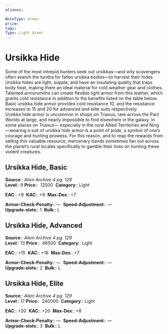 ```yaml
---
aliases: 

NoteType: Armor
price: 
tags: 
Type: Light Armor
---
```


# Ursikka Hide

Some of the most intrepid hunters seek out ursikkas—and wily scavengers often search the tundra for fallen ursikka bodies—to harvest their hides. Ursikka hides are light, supple, and have an insulating quality that traps body heat, making them an ideal material for cold weather gear and clothes. Talented armorsmiths can create flexible light armor from this leather, which grants cold resistance in addition to the benefits listed on the table below. Basic ursikka hide armor provides cold resistance 10, and the resistance increases to 15 and 20 for advanced and elite suits respectively.  
Ursikka hide armor is uncommon in shops on Triaxus, rare across the Pact Worlds at large, and nearly impossible to find elsewhere in the galaxy. In some places on Triaxus— especially in the rural Allied Territories and Ning—wearing a suit of ursikka hide armor is a point of pride, a symbol of one’s courage and hunting prowess. For this reason, and to reap the rewards from selling this valuable resource, mercenary bands sometimes fan out across the planet’s rural locales specifically to gamble their lives on hunting these violent creatures.  

## Ursikka Hide, Basic

**Source**:: _Alien Archive 4 pg. 129_  
**Level**:: 9
**Price**::  12500 
**Category**:: Light  

**EAC**:: +9 
**KAC**:: +9 
**Max-Dex**:: +7  

**Armor-Check-Penalty**:: — 
**Speed-Adjustment**:: —  
**Upgrade-slots**:: 1 
**Bulk**:: L

## Ursikka Hide, Advanced

**Source**:: _Alien Archive 4 pg. 129_  
**Level**:: 13
**Price**::  46500 
**Category**:: Light  

**EAC**:: +15 
**KAC**:: +16 
**Max-Dex**:: +7  

**Armor-Check-Penalty**:: — 
**Speed-Adjustment**:: —  
**Upgrade-slots**:: 2 
**Bulk**:: L

## Ursikka Hide, Elite

**Source**:: _Alien Archive 4 pg. 129_  
**Level**:: 17
**Price**::  240000 
**Category**:: Light  

**EAC**:: +20 
**KAC**:: +20 
**Max-Dex**:: +8  

**Armor-Check-Penalty**:: — 
**Speed-Adjustment**:: —  
**Upgrade-slots**:: 3 
**Bulk**:: L

